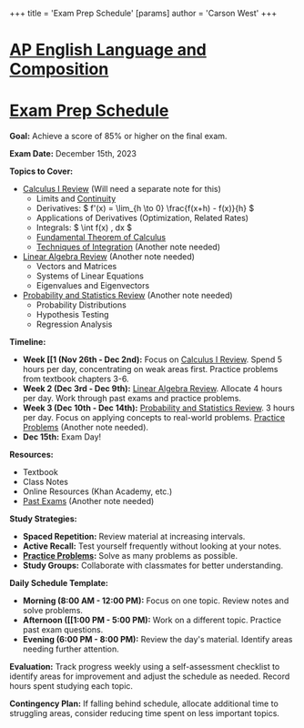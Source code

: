 +++
 title = 'Exam Prep Schedule'
[params]
	author = 'Carson West'
+++
# [AP English Language and Composition](./../ap-english-language-and-composition/)
# [Exam Prep Schedule](./../exam-prep-schedule/)

**Goal:** Achieve a score of 85% or higher on the final exam.

**Exam Date:** December 15th, 2023


**Topics to Cover:**

* [Calculus I Review](./../calculus-i-review/)  (Will need a separate note for this)
    * Limits and [Continuity](./../continuity/)
    * Derivatives:  $ f'(x) = \lim_{h \to 0} \frac{f(x+h) - f(x)}{h} $ 
    * Applications of Derivatives (Optimization, Related Rates)
    * Integrals:  $ \int f(x) \, dx $ 
    * [Fundamental Theorem of Calculus](./../fundamental-theorem-of-calculus/)
    * [Techniques of Integration](./../techniques-of-integration/) (Another note needed)
* [Linear Algebra Review](./../linear-algebra-review/) (Another note needed)
    * Vectors and Matrices
    * Systems of Linear Equations
    * Eigenvalues and Eigenvectors
* [Probability and Statistics Review](./../probability-and-statistics-review/) (Another note needed)
    * Probability Distributions
    * Hypothesis Testing
    * Regression Analysis


**Timeline:**

* **Week [[1 (Nov 26th - Dec 2nd):** Focus on [Calculus I Review](./../calculus-i-review/).  Spend 5 hours per day, concentrating on weak areas first.  Practice problems from textbook chapters 3-6.
* **Week 2 (Dec 3rd - Dec 9th):** [Linear Algebra Review](./../linear-algebra-review/).  Allocate 4 hours per day.  Work through past exams and practice problems.
* **Week 3 (Dec 10th - Dec 14th):** [Probability and Statistics Review](./../probability-and-statistics-review/). 3 hours per day. Focus on applying concepts to real-world problems. [Practice Problems](./../practice-problems/) (Another note needed).
* **Dec 15th:** Exam Day!


**Resources:**

* Textbook
* Class Notes
* Online Resources (Khan Academy, etc.)
* [Past Exams](./../past-exams/) (Another note needed)


**Study Strategies:**

* **Spaced Repetition:** Review material at increasing intervals.
* **Active Recall:** Test yourself frequently without looking at your notes.
* **[Practice Problems](./../practice-problems/):** Solve as many problems as possible.
* **Study Groups:** Collaborate with classmates for better understanding.

**Daily Schedule Template:**

* **Morning (8:00 AM - 12:00 PM):** Focus on one topic. Review notes and solve problems.
* **Afternoon ([[1:00 PM - 5:00 PM):** Work on a different topic. Practice past exam questions.
* **Evening (6:00 PM - 8:00 PM):** Review the day's material. Identify areas needing further attention.


**Evaluation:**  Track progress weekly using a self-assessment checklist to identify areas for improvement and adjust the schedule as needed.  Record hours spent studying each topic.


**Contingency Plan:** If falling behind schedule, allocate additional time to struggling areas, consider reducing time spent on less important topics.
